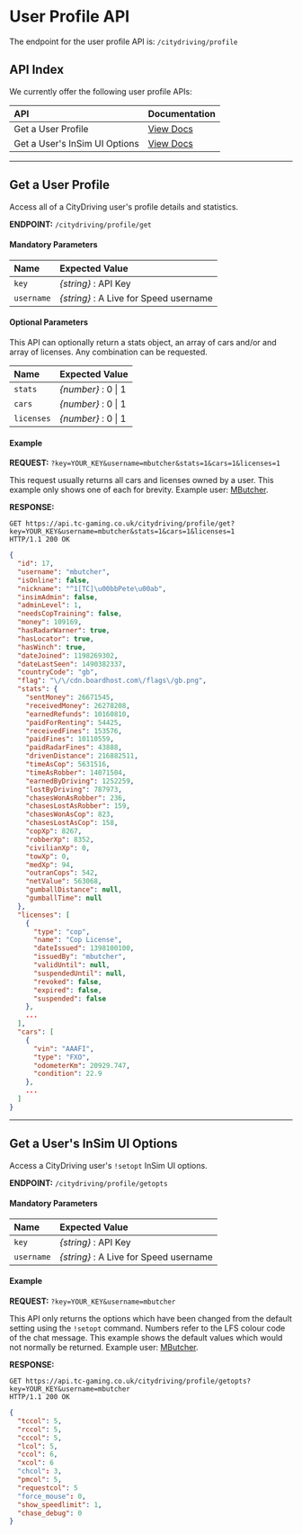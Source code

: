 # User Profile API

The endpoint for the user profile API is: `/citydriving/profile`

## API Index

We currently offer the following user profile APIs:

| API | Documentation |
| :--- | :--- |
| Get a User Profile | [View Docs](#get-a-user-profile) |
| Get a User's InSim UI Options | [View Docs](#get-a-users-insim-ui-options) |

---

## Get a User Profile

Access all of a CityDriving user's profile details and statistics.

**ENDPOINT:** `/citydriving/profile/get`

#### Mandatory Parameters

| Name | Expected Value |
| :--- | :--- |
| `key` | _{string}_ : API Key |
| `username` | _{string}_ : A Live for Speed username |

#### Optional Parameters

This API can optionally return a stats object, an array of cars and/or and array of licenses. Any combination can be requested.

| Name | Expected Value |
| :--- | :--- |
| `stats` | _{number}_ : 0 &#124; 1 |
| `cars` | _{number}_ : 0 &#124; 1 |
| `licenses` | _{number}_ : 0 &#124; 1 |

#### Example

**REQUEST:** `?key=YOUR_KEY&username=mbutcher&stats=1&cars=1&licenses=1`

This request usually returns all cars and licenses owned by a user. This example only shows one of each for brevity. Example user: [MButcher](https://world.city-driving.co.uk/?page=profile&id_user=17).

**RESPONSE:**

```shell
GET https://api.tc-gaming.co.uk/citydriving/profile/get?key=YOUR_KEY&username=mbutcher&stats=1&cars=1&licenses=1
HTTP/1.1 200 OK
```
```json
{
  "id": 17,
  "username": "mbutcher",
  "isOnline": false,
  "nickname": "^1[TC]\u00bbPete\u00ab",
  "insimAdmin": false,
  "adminLevel": 1,
  "needsCopTraining": false,
  "money": 109169,
  "hasRadarWarner": true,
  "hasLocator": true,
  "hasWinch": true,
  "dateJoined": 1198269302,
  "dateLastSeen": 1490382337,
  "countryCode": "gb",
  "flag": "\/\/cdn.boardhost.com\/flags\/gb.png",
  "stats": {
    "sentMoney": 26671545,
    "receivedMoney": 26278208,
    "earnedRefunds": 10160810,
    "paidForRenting": 54425,
    "receivedFines": 153576,
    "paidFines": 10110559,
    "paidRadarFines": 43888,
    "drivenDistance": 216882511,
    "timeAsCop": 5631516,
    "timeAsRobber": 14071504,
    "earnedByDriving": 1252259,
    "lostByDriving": 787973,
    "chasesWonAsRobber": 236,
    "chasesLostAsRobber": 159,
    "chasesWonAsCop": 823,
    "chasesLostAsCop": 158,
    "copXp": 8267,
    "robberXp": 8352,
    "civilianXp": 0,
    "towXp": 0,
    "medXp": 94,
    "outranCops": 542,
    "netValue": 563068,
    "gumballDistance": null,
    "gumballTime": null
  },
  "licenses": [
    {
      "type": "cop",
      "name": "Cop License",
      "dateIssued": 1398100100,
      "issuedBy": "mbutcher",
      "validUntil": null,
      "suspendedUntil": null,
      "revoked": false,
      "expired": false,
      "suspended": false
    },
    ...
  ],
  "cars": [
    {
      "vin": "AAAFI",
      "type": "FXO",
      "odometerKm": 20929.747,
      "condition": 22.9
    },
    ...
  ]
}
```

---

## Get a User's InSim UI Options

Access a CityDriving user's `!setopt` InSim UI options.

**ENDPOINT:** `/citydriving/profile/getopts`

#### Mandatory Parameters

| Name | Expected Value |
| :--- | :--- |
| `key` | _{string}_ : API Key |
| `username` | _{string}_ : A Live for Speed username |

#### Example

**REQUEST:** `?key=YOUR_KEY&username=mbutcher`

This API only returns the options which have been changed from the default setting using the `!setopt` command. Numbers refer to the LFS colour code of the chat message. This example shows the default values which would not normally be returned. Example user: [MButcher](https://world.city-driving.co.uk/?page=profile&id_user=17).

**RESPONSE:** 

```shell
GET https://api.tc-gaming.co.uk/citydriving/profile/getopts?key=YOUR_KEY&username=mbutcher
HTTP/1.1 200 OK
```
```json
{
  "tccol": 5,
  "rccol": 5,
  "cccol": 5,
  "lcol": 5,
  "ccol": 6,
  "xcol": 6
  "chcol": 3,
  "pmcol": 5,
  "requestcol": 5
  "force_mouse": 0,
  "show_speedlimit": 1,
  "chase_debug": 0
}
```